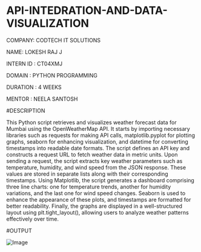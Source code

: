 # API-INTEDRATION-AND-DATA-VISUALIZATION

COMPANY: CODTECH IT SOLUTIONS

NAME: LOKESH RAJ J

INTERN ID : CT04XMJ

DOMAIN : PYTHON PROGRAMMING

DURATION : 4 WEEKS

MENTOR : NEELA SANTOSH

#DESCRIPTION

This Python script retrieves and visualizes weather forecast data for Mumbai using the OpenWeatherMap API. It starts by importing necessary libraries such as requests for making API calls, matplotlib.pyplot for plotting graphs, seaborn for enhancing visualization, and datetime for converting timestamps into readable date formats. The script defines an API key and constructs a request URL to fetch weather data in metric units. Upon sending a request, the script extracts key weather parameters such as temperature, humidity, and wind speed from the JSON response. These values are stored in separate lists along with their corresponding timestamps. Using Matplotlib, the script generates a dashboard comprising three line charts: one for temperature trends, another for humidity variations, and the last one for wind speed changes. Seaborn is used to enhance the appearance of these plots, and timestamps are formatted for better readability. Finally, the graphs are displayed in a well-structured layout using plt.tight_layout(), allowing users to analyze weather patterns effectively over time.

#OUTPUT

![Image](https://github.com/user-attachments/assets/cd0520b4-d568-4d08-882b-1f2b15086413)
